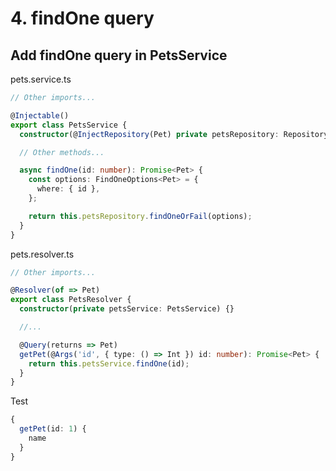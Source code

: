 # 4. findOne query
## Add findOne query in PetsService
pets.service.ts
```typescript
// Other imports...

@Injectable()
export class PetsService {
  constructor(@InjectRepository(Pet) private petsRepository: Repository<Pet>) {}

  // Other methods...

  async findOne(id: number): Promise<Pet> {
    const options: FindOneOptions<Pet> = {
      where: { id }, 
    };

    return this.petsRepository.findOneOrFail(options);
  }
}

```

pets.resolver.ts
```typescript
// Other imports...

@Resolver(of => Pet)
export class PetsResolver {
  constructor(private petsService: PetsService) {}

  //...

  @Query(returns => Pet)
  getPet(@Args('id', { type: () => Int }) id: number): Promise<Pet> {
    return this.petsService.findOne(id);
  }
}
```

Test
```typescript
{
  getPet(id: 1) {
    name
  }
}
```

